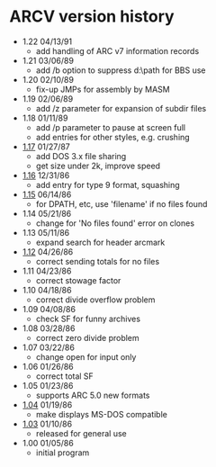 # ARCV version history

- 1.22 04/13/91
  - add handling of ARC v7 information records
- 1.21 03/06/89
  - add /b option to suppress d:\path for BBS use
- 1.20 02/10/89
  - fix-up JMPs for assembly by MASM
- 1.19 02/06/89
  - add /z parameter for expansion of subdir files
- 1.18 01/11/89
  - add /p parameter to pause at screen full
  - add entries for other styles, e.g. crushing
- [1.17](1.17) 01/27/87
  - add DOS 3.x file sharing
  - get size under 2k, improve speed
- [1.16](1.16) 12/31/86
  - add entry for type 9 format, squashing
- [1.15](1.15) 06/14/86
  - for DPATH, etc, use 'filename' if no files found
- 1.14 05/21/86
  - change for 'No files found' error on clones
- 1.13 05/11/86
  - expand search for header arcmark
- [1.12](1.12) 04/26/86
  - correct sending totals for no files
- 1.11 04/23/86
  - correct stowage factor
- 1.10 04/18/86
  - correct divide overflow problem
- 1.09 04/08/86
  - check SF for funny archives
- 1.08 03/28/86
  - correct zero divide problem
- 1.07 03/22/86
  - change open for input only
- 1.06 01/26/86
  - correct total SF
- 1.05 01/23/86
  - supports ARC 5.0 new formats
- [1.04](1.04) 01/19/86
  - make displays MS-DOS compatible
- [1.03](1.03) 01/10/86
  - released for general use
- 1.00 01/05/86
  - initial program
